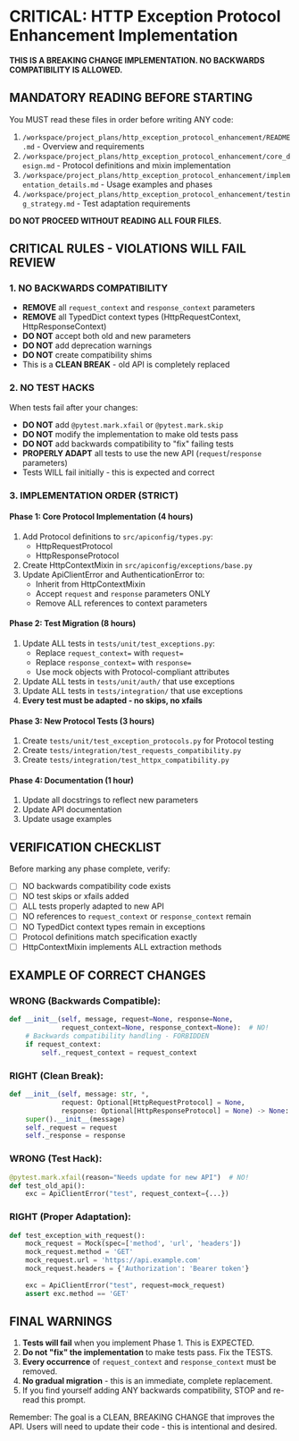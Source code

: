 # CRITICAL: HTTP Exception Protocol Enhancement Implementation

**THIS IS A BREAKING CHANGE IMPLEMENTATION. NO BACKWARDS COMPATIBILITY IS ALLOWED.**

## MANDATORY READING BEFORE STARTING

You MUST read these files in order before writing ANY code:
1. `/workspace/project_plans/http_exception_protocol_enhancement/README.md` - Overview and requirements
2. `/workspace/project_plans/http_exception_protocol_enhancement/core_design.md` - Protocol definitions and mixin implementation
3. `/workspace/project_plans/http_exception_protocol_enhancement/implementation_details.md` - Usage examples and phases
4. `/workspace/project_plans/http_exception_protocol_enhancement/testing_strategy.md` - Test adaptation requirements

**DO NOT PROCEED WITHOUT READING ALL FOUR FILES.**

## CRITICAL RULES - VIOLATIONS WILL FAIL REVIEW

### 1. NO BACKWARDS COMPATIBILITY
- **REMOVE** all `request_context` and `response_context` parameters
- **REMOVE** all TypedDict context types (HttpRequestContext, HttpResponseContext)
- **DO NOT** accept both old and new parameters
- **DO NOT** add deprecation warnings
- **DO NOT** create compatibility shims
- This is a **CLEAN BREAK** - old API is completely replaced

### 2. NO TEST HACKS
When tests fail after your changes:
- **DO NOT** add `@pytest.mark.xfail` or `@pytest.mark.skip`
- **DO NOT** modify the implementation to make old tests pass
- **DO NOT** add backwards compatibility to "fix" failing tests
- **PROPERLY ADAPT** all tests to use the new API (`request`/`response` parameters)
- Tests WILL fail initially - this is expected and correct

### 3. IMPLEMENTATION ORDER (STRICT)

#### Phase 1: Core Protocol Implementation (4 hours)
1. Add Protocol definitions to `src/apiconfig/types.py`:
   - HttpRequestProtocol
   - HttpResponseProtocol
2. Create HttpContextMixin in `src/apiconfig/exceptions/base.py`
3. Update ApiClientError and AuthenticationError to:
   - Inherit from HttpContextMixin
   - Accept `request` and `response` parameters ONLY
   - Remove ALL references to context parameters

#### Phase 2: Test Migration (8 hours)
1. Update ALL tests in `tests/unit/test_exceptions.py`:
   - Replace `request_context=` with `request=`
   - Replace `response_context=` with `response=`
   - Use mock objects with Protocol-compliant attributes
2. Update ALL tests in `tests/unit/auth/` that use exceptions
3. Update ALL tests in `tests/integration/` that use exceptions
4. **Every test must be adapted - no skips, no xfails**

#### Phase 3: New Protocol Tests (3 hours)
1. Create `tests/unit/test_exception_protocols.py` for Protocol testing
2. Create `tests/integration/test_requests_compatibility.py`
3. Create `tests/integration/test_httpx_compatibility.py`

#### Phase 4: Documentation (1 hour)
1. Update all docstrings to reflect new parameters
2. Update API documentation
3. Update usage examples

## VERIFICATION CHECKLIST

Before marking any phase complete, verify:

- [ ] NO backwards compatibility code exists
- [ ] NO test skips or xfails added
- [ ] ALL tests properly adapted to new API
- [ ] NO references to `request_context` or `response_context` remain
- [ ] NO TypedDict context types remain in exceptions
- [ ] Protocol definitions match specification exactly
- [ ] HttpContextMixin implements ALL extraction methods

## EXAMPLE OF CORRECT CHANGES

### WRONG (Backwards Compatible):
```python
def __init__(self, message, request=None, response=None, 
             request_context=None, response_context=None):  # NO!
    # Backwards compatibility handling - FORBIDDEN
    if request_context:
        self._request_context = request_context
```

### RIGHT (Clean Break):
```python
def __init__(self, message: str, *, 
             request: Optional[HttpRequestProtocol] = None,
             response: Optional[HttpResponseProtocol] = None) -> None:
    super().__init__(message)
    self._request = request
    self._response = response
```

### WRONG (Test Hack):
```python
@pytest.mark.xfail(reason="Needs update for new API")  # NO!
def test_old_api():
    exc = ApiClientError("test", request_context={...})
```

### RIGHT (Proper Adaptation):
```python
def test_exception_with_request():
    mock_request = Mock(spec=['method', 'url', 'headers'])
    mock_request.method = 'GET'
    mock_request.url = 'https://api.example.com'
    mock_request.headers = {'Authorization': 'Bearer token'}
    
    exc = ApiClientError("test", request=mock_request)
    assert exc.method == 'GET'
```

## FINAL WARNINGS

1. **Tests will fail** when you implement Phase 1. This is EXPECTED.
2. **Do not "fix" the implementation** to make tests pass. Fix the TESTS.
3. **Every occurrence** of `request_context` and `response_context` must be removed.
4. **No gradual migration** - this is an immediate, complete replacement.
5. If you find yourself adding ANY backwards compatibility, STOP and re-read this prompt.

Remember: The goal is a CLEAN, BREAKING CHANGE that improves the API. Users will need to update their code - this is intentional and desired.